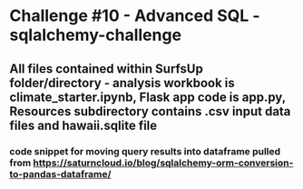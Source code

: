 # Challenge #10 - Advanced SQL - sqlalchemy-challenge

## All files contained within SurfsUp folder/directory - analysis workbook is climate_starter.ipynb, Flask app code is app.py, Resources subdirectory contains .csv input data files and hawaii.sqlite file

### code snippet for moving query results into dataframe pulled from https://saturncloud.io/blog/sqlalchemy-orm-conversion-to-pandas-dataframe/
